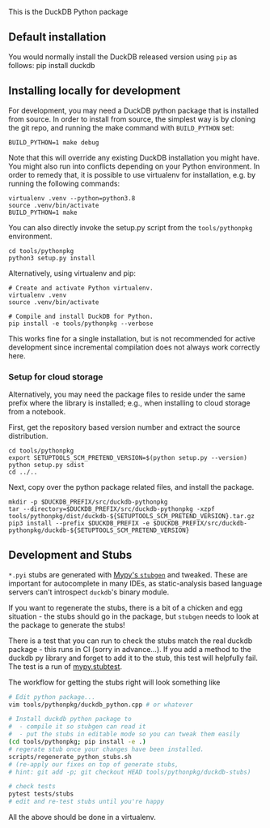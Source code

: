This is the DuckDB Python package

## Default installation

You would normally install the DuckDB released version using `pip` as follows:
    pip install duckdb

## Installing locally for development

For development, you may need a DuckDB python package that is installed from source. In order to install from source, the simplest way is by cloning the git repo, and running the make command with `BUILD_PYTHON` set:

    BUILD_PYTHON=1 make debug

Note that this will override any existing DuckDB installation you might have. You might also run into conflicts depending on your Python environment. In order to remedy that, it is possible to use virtualenv for installation, e.g. by running the following commands:

    virtualenv .venv --python=python3.8
    source .venv/bin/activate
    BUILD_PYTHON=1 make

You can also directly invoke the setup.py script from the `tools/pythonpkg` environment.

    cd tools/pythonpkg
    python3 setup.py install

Alternatively, using virtualenv and pip:

    # Create and activate Python virtualenv.
    virtualenv .venv
    source .venv/bin/activate

    # Compile and install DuckDB for Python.
    pip install -e tools/pythonpkg --verbose

This works fine for a single installation, but is not recommended for active development since incremental compilation does not always work correctly here.

### Setup for cloud storage

Alternatively, you may need the package files to reside under the same
prefix where the library is installed; e.g., when installing to cloud
storage from a notebook.

First, get the repository based version number and extract the source distribution.

    cd tools/pythonpkg
    export SETUPTOOLS_SCM_PRETEND_VERSION=$(python setup.py --version)
    python setup.py sdist
    cd ../..

Next, copy over the python package related files, and install the package.

    mkdir -p $DUCKDB_PREFIX/src/duckdb-pythonpkg
    tar --directory=$DUCKDB_PREFIX/src/duckdb-pythonpkg -xzpf tools/pythonpkg/dist/duckdb-${SETUPTOOLS_SCM_PRETEND_VERSION}.tar.gz
    pip3 install --prefix $DUCKDB_PREFIX -e $DUCKDB_PREFIX/src/duckdb-pythonpkg/duckdb-${SETUPTOOLS_SCM_PRETEND_VERSION}

## Development and Stubs

`*.pyi` stubs are generated with [Mypy's `stubgen`](https://mypy.readthedocs.io/en/stable/stubgen.html) and tweaked. These are important for autocomplete in many IDEs, as static-analysis based language servers can't introspect `duckdb`'s binary module.

If you want to regenerate the stubs, there is a bit of a chicken and egg situation - the stubs should go in the package, but
`stubgen` needs to look at the package to generate the stubs!

There is a test that you can run to check the stubs match the real duckdb package - this runs in CI (sorry in advance...). If you add a method to the duckdb py library
and forget to add it to the stub, this test will helpfully fail. The test is a run of [mypy.stubtest](https://github.com/python/mypy/issues/5028#issuecomment-740101546).

The workflow for getting the stubs right will look something like

```sh
# Edit python package...
vim tools/pythonpkg/duckdb_python.cpp # or whatever

# Install duckdb python package to
#  - compile it so stubgen can read it
#  - put the stubs in editable mode so you can tweak them easily
(cd tools/pythonpkg; pip install -e .)
# regerate stub once your changes have been installed.
scripts/regenerate_python_stubs.sh
# (re-apply our fixes on top of generate stubs,
# hint: git add -p; git checkout HEAD tools/pythonpkg/duckdb-stubs)

# check tests
pytest tests/stubs
# edit and re-test stubs until you're happy
```

All the above should be done in a virtualenv.
